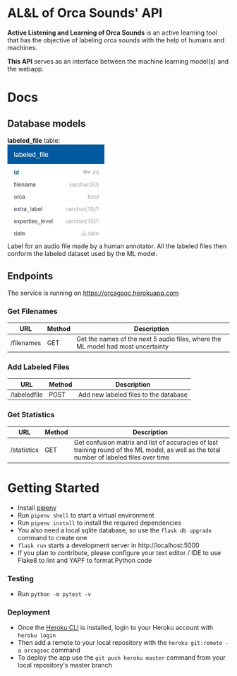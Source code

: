 # AL&L of Orca Sounds' API

**Active Listening and Learning of Orca Sounds** is an active learning tool that has the objective of labeling orca sounds with the help of humans and machines.

**This API** serves as an interface between the machine learning model(s) and the webapp.

# Docs

## Database models

**labeled_file** table:  
<img src="assets/labeled_file_table.jpg" width="220">  
Label for an audio file made by a human annotator. All the labeled files then conform the labeled dataset used by the ML model.

## Endpoints

The service is running on https://orcagsoc.herokuapp.com

### Get Filenames

| URL        | Method | Description                                                                      |
| ---------- | ------ | -------------------------------------------------------------------------------- |
| /filenames | GET    | Get the names of the next 5 audio files, where the ML model had most uncertainty |

### Add Labeled Files

| URL          | Method | Description                           |
| ------------ | ------ | ------------------------------------- |
| /labeledfile | POST   | Add new labeled files to the database |

### Get Statistics

| URL         | Method | Description                                                                                                                                |
| ----------- | ------ | ------------------------------------------------------------------------------------------------------------------------------------------ |
| /statistics | GET    | Get confusion matrix and list of accuracies of last training round of the ML model, as well as the total number of labeled files over time |

# Getting Started

-   Install [pipenv](https://pypi.org/project/pipenv/)
-   Run `pipenv shell` to start a virtual environment
-   Run `pipenv install` to install the required dependencies
-   You also need a local sqlite database, so use the `flask db upgrade` command to create one
-   `flask run` starts a development server in http://localhost:5000
-   If you plan to contribute, please configure your text editor / IDE to use Flake8 to lint and YAPF to format Python code

### Testing

-   Run `python -m pytest -v`

### Deployment

-   Once the [Heroku CLI](https://devcenter.heroku.com/articles/heroku-cli) is installed, login to your Heroku account with `heroku login`
-   Then add a remote to your local repository with the `heroku git:remote -a orcagsoc` command
-   To deploy the app use the `git push heroku master` command from your local repository's master branch
